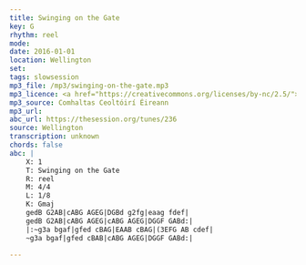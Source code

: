 ```yaml
---
title: Swinging on the Gate
key: G
rhythm: reel
mode:
date: 2016-01-01
location: Wellington
set:
tags: slowsession 
mp3_file: /mp3/swinging-on-the-gate.mp3
mp3_licence: <a href="https://creativecommons.org/licenses/by-nc/2.5/">CC-BY-NC-2.5</a>
mp3_source: Comhaltas Ceoltóirí Éireann
mp3_url:
abc_url: https://thesession.org/tunes/236
source: Wellington
transcription: unknown
chords: false
abc: |
    X: 1
    T: Swinging on the Gate
    R: reel
    M: 4/4
    L: 1/8
    K: Gmaj
    gedB G2AB|cABG AGEG|DGBd g2fg|eaag fdef|
    gedB G2AB|cABG AGEG|cABG AGEG|DGGF GABd:|
    |:~g3a bgaf|gfed cBAG|EAAB cBAG|(3EFG AB cdef|
    ~g3a bgaf|gfed cBAB|cABG AGEG|DGGF GABd:|

---
```

